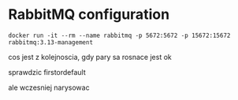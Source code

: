 # RabbitMQ configuration
```
docker run -it --rm --name rabbitmq -p 5672:5672 -p 15672:15672 rabbitmq:3.13-management
```

cos jest z kolejnoscia, gdy
pary sa rosnace jest ok

sprawdzic firstordefault

ale wczesniej narysowac 